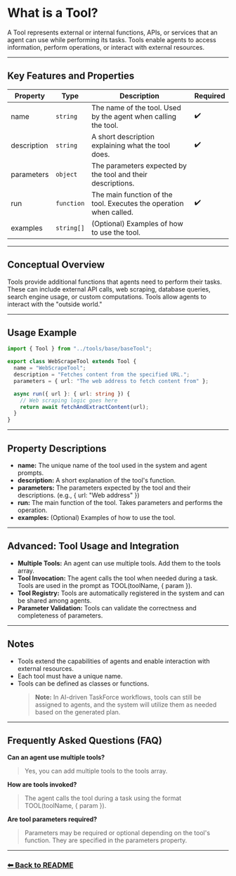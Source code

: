 # What is a Tool?

A Tool represents external or internal functions, APIs, or services that an agent can use while performing its tasks. Tools enable agents to access information, perform operations, or interact with external resources.

---

## Key Features and Properties

| Property    | Type       | Description                                                        | Required |
| ----------- | ---------- | ------------------------------------------------------------------ | -------- |
| name        | `string`   | The name of the tool. Used by the agent when calling the tool.     | ✔️       |
| description | `string`   | A short description explaining what the tool does.                 | ✔️       |
| parameters  | `object`   | The parameters expected by the tool and their descriptions.        |          |
| run         | `function` | The main function of the tool. Executes the operation when called. | ✔️       |
| examples    | `string[]` | (Optional) Examples of how to use the tool.                        |          |

---

## Conceptual Overview

Tools provide additional functions that agents need to perform their tasks. These can include external API calls, web scraping, database queries, search engine usage, or custom computations. Tools allow agents to interact with the "outside world."

---

## Usage Example

```typescript
import { Tool } from "../tools/base/baseTool";

export class WebScrapeTool extends Tool {
  name = "WebScrapeTool";
  description = "Fetches content from the specified URL.";
  parameters = { url: "The web address to fetch content from" };

  async run({ url }: { url: string }) {
    // Web scraping logic goes here
    return await fetchAndExtractContent(url);
  }
}
```

---

## Property Descriptions

- **name:** The unique name of the tool used in the system and agent prompts.
- **description:** A short explanation of the tool's function.
- **parameters:** The parameters expected by the tool and their descriptions. (e.g., { url: "Web address" })
- **run:** The main function of the tool. Takes parameters and performs the operation.
- **examples:** (Optional) Examples of how to use the tool.

---

## Advanced: Tool Usage and Integration

- **Multiple Tools:** An agent can use multiple tools. Add them to the tools array.
- **Tool Invocation:** The agent calls the tool when needed during a task. Tools are used in the prompt as TOOL(toolName, { param }).
- **Tool Registry:** Tools are automatically registered in the system and can be shared among agents.
- **Parameter Validation:** Tools can validate the correctness and completeness of parameters.

---

## Notes

- Tools extend the capabilities of agents and enable interaction with external resources.
- Each tool must have a unique name.
- Tools can be defined as classes or functions.
  > **Note:** In AI-driven TaskForce workflows, tools can still be assigned to agents, and the system will utilize them as needed based on the generated plan.

---

## Frequently Asked Questions (FAQ)

**Can an agent use multiple tools?**

> Yes, you can add multiple tools to the tools array.

**How are tools invoked?**

> The agent calls the tool during a task using the format TOOL(toolName, { param }).

**Are tool parameters required?**

> Parameters may be required or optional depending on the tool's function. They are specified in the parameters property.

---

### [⬅ Back to README](../../README.md)
